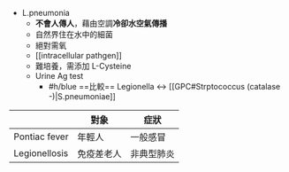 - L.pneumonia
	- **不會人傳人**，藉由空調**冷卻水空氣傳播**
	- 自然界住在水中的細菌
	- 絕對需氧
	- [[intracellular pathgen]]
	- 難培養，需添加 L-Cysteine
	- Urine Ag test
		- #h/blue ==比較== Legionella <-> [[GPC#Strptococcus (catalase -)|S.pneumoniae]]
	
|               | 對象       | 症狀       |
|---------------|------------|------------|
| Pontiac fever | 年輕人     | 一般感冒   |
| Legionellosis | 免疫差老人 | 非典型肺炎 |